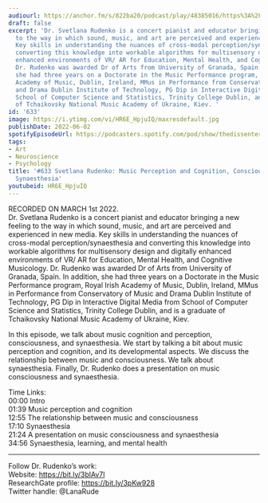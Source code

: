 ```yaml
---
audiourl: https://anchor.fm/s/822ba20/podcast/play/48385016/https%3A%2F%2Fd3ctxlq1ktw2nl.cloudfront.net%2Fstaging%2F2022-2-1%2F19c4c502-ad02-e8b5-1458-0320e25f39eb.m4a
draft: false
excerpt: 'Dr. Svetlana Rudenko is a concert pianist and educator bringing a new feeling
  to the way in which sound, music, and art are perceived and experienced in new media.
  Key skills in understanding the nuances of cross-modal perception/synaesthesia and
  converting this knowledge into workable algorithms for multisensory design and digitally
  enhanced environments of VR/ AR for Education, Mental Health, and Cognitive Musicology.
  Dr. Rudenko was awarded Dr of Arts from University of Granada, Spain. In addition,
  she had three years on a Doctorate in the Music Performance program, Royal Irish
  Academy of Music, Dublin, Ireland, MMus in Performance from Conservatory of Music
  and Drama Dublin Institute of Technology, PG Dip in Interactive Digital Media from
  School of Computer Science and Statistics, Trinity College Dublin, and is a graduate
  of Tchaikovsky National Music Academy of Ukraine, Kiev. '
id: '633'
image: https://i.ytimg.com/vi/HR6E_HpjuIQ/maxresdefault.jpg
publishDate: 2022-06-02
spotifyEpisodeUrl: https://podcasters.spotify.com/pod/show/thedissenter/episodes/633-Svetlana-Rudenko-Music-Perception-and-Cognition--Consciousness--and-Synaesthesia-e1f33ho
tags:
- Art
- Neuroscience
- Psychology
title: '#633 Svetlana Rudenko: Music Perception and Cognition, Consciousness, and
  Synaesthesia'
youtubeid: HR6E_HpjuIQ
---
```

<div class="timelinks">

RECORDED ON MARCH 1st 2022.  
Dr. Svetlana Rudenko is a concert pianist and educator bringing a new feeling to the way in which sound, music, and art are perceived and experienced in new media. Key skills in understanding the nuances of cross-modal perception/synaesthesia and converting this knowledge into workable algorithms for multisensory design and digitally enhanced environments of VR/ AR for Education, Mental Health, and Cognitive Musicology. Dr. Rudenko was awarded Dr of Arts from University of Granada, Spain. In addition, she had three years on a Doctorate in the Music Performance program, Royal Irish Academy of Music, Dublin, Ireland, MMus in Performance from Conservatory of Music and Drama Dublin Institute of Technology, PG Dip in Interactive Digital Media from School of Computer Science and Statistics, Trinity College Dublin, and is a graduate of Tchaikovsky National Music Academy of Ukraine, Kiev. 

In this episode, we talk about music cognition and perception, consciousness, and synaesthesia. We start by talking a bit about music perception and cognition, and its developmental aspects. We discuss the relationship between music and consciousness. We talk about synaesthesia. Finally, Dr. Rudenko does a presentation on music consciousness and synaesthesia.

Time Links:  
<time>00:00</time> Intro  
<time>01:39</time> Music perception and cognition  
<time>12:55</time> The relationship between music and consciousness  
<time>17:10</time> Synaesthesia  
<time>21:24</time> A presentation on music consciousness and synaesthesia  
<time>34:56</time> Synaesthesia, learning, and mental health

---

Follow Dr. Rudenko’s work:  
Website: https://bit.ly/3blAv7l  
ResearchGate profile: https://bit.ly/3pKw928  
Twitter handle: @LanaRude
</div>


